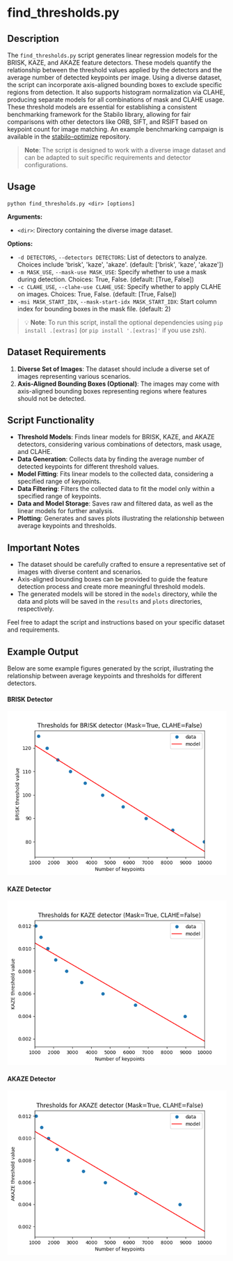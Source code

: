 # find_thresholds.py

## Description

The `find_thresholds.py` script generates linear regression models for the BRISK, KAZE, and AKAZE feature detectors. These models quantify the relationship between the threshold values applied by the detectors and the average number of detected keypoints per image. Using a diverse dataset, the script can incorporate axis-aligned bounding boxes to exclude specific regions from detection. It also supports histogram normalization via CLAHE, producing separate models for all combinations of mask and CLAHE usage. These threshold models are essential for establishing a consistent benchmarking framework for the Stabilo library, allowing for fair comparisons with other detectors like ORB, SIFT, and RSIFT based on keypoint count for image matching. An example benchmarking campaign is available in the [stabilo-optimize](https://github.com/rfonod/stabilo-optimize) repository.

> **Note**: The script is designed to work with a diverse image dataset and can be adapted to suit specific requirements and detector configurations.


## Usage

```
python find_thresholds.py <dir> [options]
```

**Arguments:**
- `<dir>`: Directory containing the diverse image dataset.

**Options:**
- `-d DETECTORS`, `--detectors DETECTORS`: List of detectors to analyze. Choices include 'brisk', 'kaze', 'akaze'. (default: ['brisk', 'kaze', 'akaze'])
- `-m MASK_USE`, `--mask-use MASK_USE`: Specify whether to use a mask during detection. Choices: True, False. (default: [True, False])
- `-c CLAHE_USE`, `--clahe-use CLAHE_USE`: Specify whether to apply CLAHE on images. Choices: True, False. (default: [True, False])
- `-msi MASK_START_IDX`, `--mask-start-idx MASK_START_IDX`: Start column index for bounding boxes in the mask file. (default: 2)

> 💡 **Note**: To run this script, install the optional dependencies using `pip install .[extras]` (or `pip install '.[extras]'` if you use zsh).


## Dataset Requirements

1. **Diverse Set of Images**: The dataset should include a diverse set of images representing various scenarios.
2. **Axis-Aligned Bounding Boxes (Optional)**: The images may come with axis-aligned bounding boxes representing regions where features should not be detected.

## Script Functionality
- **Threshold Models**: Finds linear models for BRISK, KAZE, and AKAZE detectors, considering various combinations of detectors, mask usage, and CLAHE.
- **Data Generation**: Collects data by finding the average number of detected keypoints for different threshold values.
- **Model Fitting**: Fits linear models to the collected data, considering a specified range of keypoints.
- **Data Filtering**: Filters the collected data to fit the model only within a specified range of keypoints.
- **Data and Model Storage**: Saves raw and filtered data, as well as the linear models for further analysis.
- **Plotting**: Generates and saves plots illustrating the relationship between average keypoints and thresholds.

## Important Notes
- The dataset should be carefully crafted to ensure a representative set of images with diverse content and scenarios.
- Axis-aligned bounding boxes can be provided to guide the feature detection process and create more meaningful threshold models.
- The generated models will be stored in the `models` directory, while the data and plots will be saved in the `results` and `plots` directories, respectively.

Feel free to adapt the script and instructions based on your specific dataset and requirements.

## Example Output
Below are some example figures generated by the script, illustrating the relationship between average keypoints and thresholds for different detectors.

#### BRISK Detector
![BRISK Threshold Model](plots/BRISK/plot_mask_True_clahe_False.png)

#### KAZE Detector
![KAZE Threshold Model](plots/KAZE/plot_mask_True_clahe_False.png)

#### AKAZE Detector
![AKAZE Threshold Model](plots/AKAZE/plot_mask_True_clahe_False.png)
